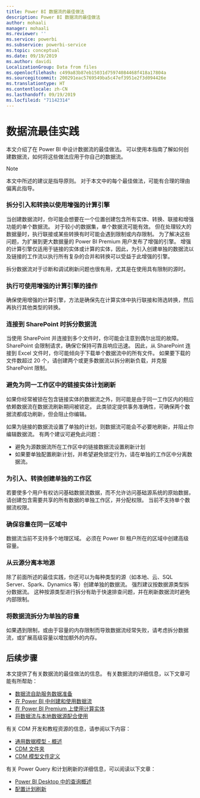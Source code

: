 ```yaml
---
title: Power BI 数据流的最佳做法
description: Power BI 数据流的最佳做法
author: mohaali
manager: mohaali
ms.reviewer: ''
ms.service: powerbi
ms.subservice: powerbi-service
ms.topic: conceptual
ms.date: 09/19/2019
ms.author: davidi
LocalizationGroup: Data from files
ms.openlocfilehash: c499a83b87eb15031d75974084468f418a17804a
ms.sourcegitcommit: 200291eac5769549ba5c47ef3951e2f3d094426e
ms.translationtype: HT
ms.contentlocale: zh-CN
ms.lasthandoff: 09/19/2019
ms.locfileid: "71142314"
---
```

# <a name="dataflows-best-practice"></a>数据流最佳实践

本文介绍了在 Power BI 中设计数据流的最佳做法。 可以使用本指南了解如何创建数据流，如何将这些做法应用于你自己的数据流。

> [!NOTE]
> 本文中所述的建议是指导原则。 对于本文中的每个最佳做法，可能有合理的理由偏离此指导。 
> 
> 

### <a name="split-ingestion-and-transformation-to-use-the-enhanced-compute-engine"></a>拆分引入和转换以使用增强的计算引擎

当创建数据流时，你可能会想要在一个位置创建包含所有实体、转换、联接和增强功能的单个数据流。 对于较小的数据集，单个数据流可能有效。 但在处理较大的数据量时，执行联接或某些转换有时可能会遇到限制或内存限制。 为了解决这些问题，为扩展到更大数据量的 Power BI Premium 用户发布了增强的引擎。 增强的计算引擎仅适用于链接的实体或计算的实体，因此，为引入创建单独的数据流以及链接的工作流以执行所有复杂的合并和转换可以受益于此增强的引擎。

拆分数据流对于诊断和调试刷新问题也很有用，尤其是在使用具有限制的源时。

### <a name="perform-actions-that-can-use-the-enhanced-compute-engine"></a>执行可使用增强的计算引擎的操作

确保使用增强的计算引擎，方法是确保先在计算实体中执行联接和筛选转换，然后再执行其他类型的转换。

### <a name="split-dataflows-when-connecting-to-sharepoint"></a>连接到 SharePoint 时拆分数据流

当使用 SharePoint 并连接到多个文件时，你可能会注意到偶尔出现的故障。 SharePoint 会限制请求，确保它保持可靠且响应迅速。 因此，从 SharePoint 连接到 Excel 文件时，你可能倾向于下载单个数据流中的所有文件。 如果要下载的文件数超过 20 个，请创建两个或更多数据流以拆分刷新负载，并克服 SharePoint 限制。

### <a name="avoid-scheduling-refresh-for-linked-entities-inside-the-same-workspace"></a>避免为同一工作区中的链接实体计划刷新

如果你经常被锁在包含链接实体的数据流之外，则可能是由于同一工作区内的相应依赖数据流在数据流刷新期间被锁定。 此类锁定提供事务准确性，可确保两个数据流都成功刷新，但会阻止你编辑。 

如果为链接的数据流设置了单独的计划，则数据流可能会不必要地刷新，并阻止你编辑数据流。 有两个建议可避免此问题： 

* 避免为源数据流所在工作区中的链接数据流设置刷新计划
* 如果要单独配置刷新计划，并希望避免锁定行为，请在单独的工作区中分离数据流。

### <a name="create-a-separate-workspace-for-ingestion-transformation"></a>为引入、转换创建单独的工作区

若要使多个用户有权访问基础数据流数据，而不允许访问基础源系统的原始数据，请创建包含需要共享的所有数据的单独工作区，并分配权限。 当前不支持单个数据流权限。

### <a name="ensure-capacity-is-in-the-same-region"></a>确保容量在同一区域中

数据流当前不支持多个地理区域。 必须在 Power BI 租户所在的区域中创建高级容量。

### <a name="separate-on-premises-sources-from-cloud-sources"></a>从云源分离本地源

除了前面所述的最佳实践，你还可以为每种类型的源（如本地、云、SQL Server、Spark、Dynamics 等）创建单独的数据流。 强烈建议按数据源类型拆分数据流。 这种按源类型进行拆分有助于快速排查问题，并在刷新数据流时避免内部限制。

### <a name="separate-dataflows-into-a-separate-capacity"></a>将数据流拆分为单独的容量

如果遇到限制，或由于容量的内存限制而导致数据流经常失败，请考虑拆分数据流，或扩展高级容量以增加额外的内存。

## <a name="next-steps"></a>后续步骤

本文提供了有关数据流的最佳做法的信息。 有关数据流的详细信息，以下文章可能有所帮助：

* [数据流自助服务数据准备](service-dataflows-overview.md)
* [在 Power BI 中创建和使用数据流](service-dataflows-create-use.md)
* [在 Power BI Premium 上使用计算实体](service-dataflows-computed-entities-premium.md)
* [将数据流与本地数据源配合使用](service-dataflows-on-premises-gateways.md)

有关 CDM 开发和教程资源的信息，请参阅以下内容：
* [通用数据模型 - 概述](https://docs.microsoft.com/powerapps/common-data-model/overview)
* [CDM 文件夹](https://go.microsoft.com/fwlink/?linkid=2045304)
* [CDM 模型文件定义](https://go.microsoft.com/fwlink/?linkid=2045521)


有关 Power Query 和计划刷新的详细信息，可以阅读以下文章：
* [Power BI Desktop 中的查询概述](desktop-query-overview.md)
* [配置计划刷新](refresh-scheduled-refresh.md)
